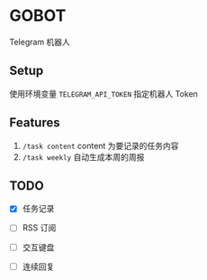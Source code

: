 # GOBOT

Telegram 机器人

## Setup

使用环境变量 `TELEGRAM_API_TOKEN` 指定机器人 Token

## Features

1. `/task content` content 为要记录的任务内容
2. `/task weekly` 自动生成本周的周报

## TODO

- [x] 任务记录
- [ ] RSS 订阅
- [ ] 交互键盘
- [ ] 连续回复

